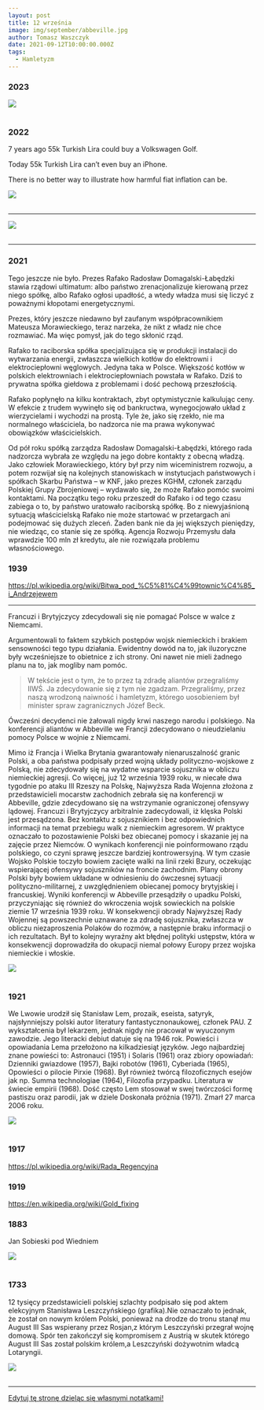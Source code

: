 ```yaml
---
layout: post
title: 12 września
image: img/september/abbeville.jpg
author: Tomasz Waszczyk
date: 2021-09-12T10:00:00.000Z
tags:
  - Hamletyzm
---
```


### 2023

<img src="./img/september/soul.jpg"><br><br>

### 2022

7 years ago 55k Turkish Lira could buy a Volkswagen Golf.

Today 55k Turkish Lira can’t even buy an iPhone.

There is no better way to illustrate how harmful fiat inflation can be.

<img src="./img/september/turkishlira.jpeg"><br><br>

---

<img src="./img/september/koteckirpp.jpeg"><br><br>

---

### 2021

Tego jeszcze nie było. Prezes Rafako Radosław Domagalski-Łabędzki stawia rządowi ultimatum: albo państwo zrenacjonalizuje kierowaną przez niego spółkę, albo Rafako ogłosi upadłość, a wtedy władza musi się liczyć z poważnymi kłopotami energetycznymi.

Prezes, który jeszcze niedawno był zaufanym współpracownikiem Mateusza Morawieckiego, teraz narzeka, że nikt z władz nie chce rozmawiać. Ma więc pomysł, jak do tego skłonić rząd.

Rafako to raciborska spółka specjalizująca się w produkcji instalacji do wytwarzania energii, zwłaszcza wielkich kotłów do elektrowni i elektrociepłowni węglowych. Jedyna taka w Polsce. Większość kotłów w polskich elektrowniach i elektrociepłowniach powstała w Rafako. Dziś to prywatna spółka giełdowa z problemami i dość pechową przeszłością.

Rafako popłynęło na kilku kontraktach, zbyt optymistycznie kalkulując ceny. W efekcie z trudem wywinęło się od bankructwa, wynegocjowało układ z wierzycielami i wychodzi na prostą. Tyle że, jako się rzekło, nie ma normalnego właściciela, bo nadzorca nie ma prawa wykonywać obowiązków właścicielskich.

Od pół roku spółką zarządza Radosław Domagalski-Łabędzki, którego rada nadzorcza wybrała ze względu na jego dobre kontakty z obecną władzą. Jako człowiek Morawieckiego, który był przy nim wiceministrem rozwoju, a potem rozwijał się na kolejnych stanowiskach w instytucjach państwowych i spółkach Skarbu Państwa – w KNF, jako prezes KGHM, członek zarządu Polskiej Grupy Zbrojeniowej – wydawało się, że może Rafako pomóc swoimi kontaktami. Na początku tego roku przeszedł do Rafako i od tego czasu zabiega o to, by państwo uratowało raciborską spółkę. Bo z niewyjaśnioną sytuacją właścicielską Rafako nie może startować w przetargach ani podejmować się dużych zleceń. Żaden bank nie da jej większych pieniędzy, nie wiedząc, co stanie się ze spółką. Agencja Rozwoju Przemysłu dała wprawdzie 100 mln zł kredytu, ale nie rozwiązała problemu własnościowego.

### 1939

https://pl.wikipedia.org/wiki/Bitwa_pod_%C5%81%C4%99townic%C4%85_i_Andrzejewem

---

Francuzi i Brytyjczycy zdecydowali się nie pomagać Polsce w walce z Niemcami.

Argumentowali to faktem szybkich postępów wojsk niemieckich i brakiem sensowności tego typu działania. Ewidentny dowód na to, jak iluzoryczne były wcześniejsze to obietnice z ich strony. Oni nawet nie mieli żadnego planu na to, jak mogliby nam pomóc.

> W tekście jest o tym, że to przez tą zdradę aliantów przegraliśmy IIWŚ. Ja zdecydowanie się z tym nie zgadzam. Przegraliśmy, przez naszą wrodzoną naiwność i hamletyzm, którego uosobieniem był minister spraw zagranicznych Józef Beck.

Ówcześni decydenci nie żałowali nigdy krwi naszego narodu i polskiego. Na konferencji aliantów w Abbeville we Francji zdecydowano o nieudzielaniu pomocy Polsce w wojnie z Niemcami.

Mimo iż Francja i Wielka Brytania gwarantowały nienaruszalność granic Polski, a oba państwa podpisały przed wojną układy polityczno-wojskowe z Polską, nie zdecydowały się na wydatne wsparcie sojusznika w obliczu niemieckiej agresji. Co więcej, już 12 września 1939 roku, w niecałe dwa tygodnie po ataku III Rzeszy na Polskę, Najwyższa Rada Wojenna złożona z przedstawicieli mocarstw zachodnich zebrała się na konferencji w Abbeville, gdzie zdecydowano się na wstrzymanie ograniczonej ofensywy lądowej. Francuzi i Brytyjczycy arbitralnie zadecydowali, iż klęska Polski jest przesądzona. Bez kontaktu z sojusznikiem i bez odpowiednich informacji na temat przebiegu walk z niemieckim agresorem. W praktyce oznaczało to pozostawienie Polski bez obiecanej pomocy i skazanie jej na zajęcie przez Niemców. O wynikach konferencji nie poinformowano rządu polskiego, co czyni sprawę jeszcze bardziej kontrowersyjną. W tym czasie Wojsko Polskie toczyło bowiem zacięte walki na linii rzeki Bzury, oczekując wspierającej ofensywy sojuszników na froncie zachodnim. Plany obrony Polski były bowiem układane w odniesieniu do ówczesnej sytuacji polityczno-militarnej, z uwzględnieniem obiecanej pomocy brytyjskiej i francuskiej.
Wyniki konferencji w Abbeville przesądziły o upadku Polski, przyczyniając się również do wkroczenia wojsk sowieckich na polskie ziemie 17 września 1939 roku. W konsekwencji obrady Najwyższej Rady Wojennej są powszechnie uznawane za zdradę sojusznika, zwłaszcza w obliczu niezaproszenia Polaków do rozmów, a następnie braku informacji o ich rezultatach. Był to kolejny wyraźny akt błędnej polityki ustępstw, która w konsekwencji doprowadziła do okupacji niemal połowy Europy przez wojska niemieckie i włoskie.

<img src="./img/september/abbeville.jpg"><br><br>

### 1921

We Lwowie urodził się Stanisław Lem, prozaik, eseista, satyryk, najsłynniejszy polski autor literatury fantastycznonaukowej, członek PAU. Z wykształcenia był lekarzem, jednak nigdy nie pracował w wyuczonym zawodzie. Jego literacki debiut datuje się na 1946 rok. Powieści i opowiadania Lema przełożono na kilkadziesiąt języków. Jego najbardziej znane powieści to: Astronauci (1951) i Solaris (1961) oraz zbiory opowiadań: Dzienniki gwiazdowe (1957), Bajki robotów (1961), Cyberiada (1965), Opowieści o pilocie Pirxie (1968). Był również twórcą filozoficznych esejów jak np. Summa technologiae (1964), Filozofia przypadku. Literatura w świecie empirii (1968). Dość często Lem stosował w swej twórczości formę pastiszu oraz parodii, jak w dziele Doskonała próżnia (1971). Zmarł 27 marca 2006 roku.

<img src="./img/september/lem2.jpg"><br><br>

### 1917

<https://pl.wikipedia.org/wiki/Rada_Regencyjna>

### 1919

https://en.wikipedia.org/wiki/Gold_fixing

### 1883

Jan Sobieski pod Wiedniem

<img src="./img/september/sobieski_pod_wiedniem.jpg"><br><br>

### 1733

12 tysięcy przedstawicieli polskiej szlachty podpisało się pod aktem elekcyjnym Stanisława Leszczyńskiego (grafika).Nie oznaczało to jednak, że został on nowym królem Polski, ponieważ na drodze do tronu stanął mu August III Sas wspierany przez Rosjan,z którym Leszczyński przegrał wojnę domową. Spór ten zakończył się kompromisem z Austrią w skutek którego August III Sas został polskim królem,a Leszczyński dożywotnim władcą Lotaryngii.

<img src="./img/september/leszczynski.jpg"><br><br>

---

<a href="https://github.com/TomaszWaszczyk/historia.waszczyk.com/edit/master/src/content/september-12.md" target="_blank">Edytuj tę stronę dzieląc się własnymi notatkami!</a>
